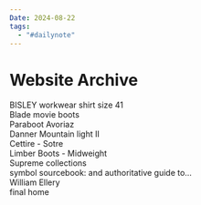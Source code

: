 ```yaml
---
Date: 2024-08-22
tags:
  - "#dailynote"
---
```



# Website Archive
BISLEY workwear shirt size 41  
Blade movie boots  
Paraboot Avoriaz  
Danner Mountain light II  
Cettire - Sotre  
Limber Boots - Midweight  
Supreme collections  
symbol sourcebook: and authoritative guide to…  
William Ellery  
final home